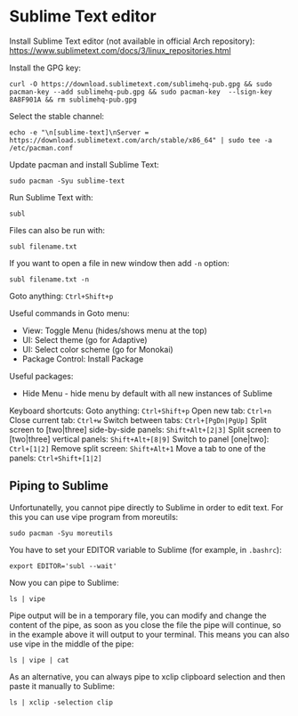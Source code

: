 # Sublime Text editor

Install Sublime Text editor (not available in official Arch repository):
https://www.sublimetext.com/docs/3/linux_repositories.html

Install the GPG key:
```
curl -O https://download.sublimetext.com/sublimehq-pub.gpg && sudo pacman-key --add sublimehq-pub.gpg && sudo pacman-key  --lsign-key 8A8F901A && rm sublimehq-pub.gpg
```

Select the stable channel:
```
echo -e "\n[sublime-text]\nServer = https://download.sublimetext.com/arch/stable/x86_64" | sudo tee -a /etc/pacman.conf
```

Update pacman and install Sublime Text:
```
sudo pacman -Syu sublime-text
```

Run Sublime Text with:
```
subl
```

Files can also be run with:
```
subl filename.txt
```

If you want to open a file in new window then add `-n` option:
```
subl filename.txt -n
```

Goto anything: `Ctrl+Shift+p`

Useful commands in Goto menu:
- View: Toggle Menu (hides/shows menu at the top)
- UI: Select theme (go for Adaptive)
- UI: Select color scheme (go for Monokai)
- Package Control: Install Package

Useful packages:
- Hide Menu - hide menu by default with all new instances of Sublime 

Keyboard shortcuts:
Goto anything: `Ctrl+Shift+p`
Open new tab: `Ctrl+n`
Close current tab: `Ctrl+w`
Switch between tabs: `Ctrl+[PgDn|PgUp]`
Split screen to [two|three] side-by-side panels: `Shift+Alt+[2|3]`
Split screen to [two|three] vertical panels: `Shift+Alt+[8|9]`
Switch to panel [one|two]: `Ctrl+[1|2]`
Remove split screen: `Shift+Alt+1`
Move a tab to one of the panels: `Ctrl+Shift+[1|2]`

## Piping to Sublime

Unfortunatelly, you cannot pipe directly to Sublime in order to edit text. For this you can use vipe program from moreutils:
```
sudo pacman -Syu moreutils
```

You have to set your EDITOR variable to Sublime (for example, in `.bashrc`):
```
export EDITOR='subl --wait'
```

Now you can pipe to Sublime:
```
ls | vipe
```

Pipe output will be in a temporary file, you can modify and change the content of the pipe, as soon as you close the file the pipe will continue, so in the example above it will output to your terminal. This means you can also use vipe in the middle of the pipe:
```
ls | vipe | cat
```

As an alternative, you can always pipe to xclip clipboard selection and then paste it manually to Sublime:
```
ls | xclip -selection clip
```
